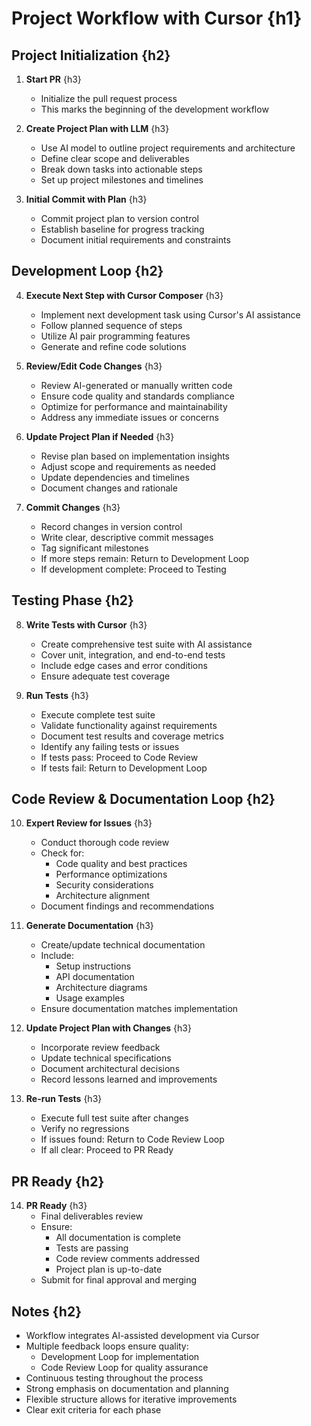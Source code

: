 # Project Workflow with Cursor {h1}

## Project Initialization {h2}

1. **Start PR** {h3}
   * Initialize the pull request process
   * This marks the beginning of the development workflow

2. **Create Project Plan with LLM** {h3}
   * Use AI model to outline project requirements and architecture
   * Define clear scope and deliverables
   * Break down tasks into actionable steps
   * Set up project milestones and timelines

3. **Initial Commit with Plan** {h3}
   * Commit project plan to version control
   * Establish baseline for progress tracking
   * Document initial requirements and constraints

## Development Loop {h2}

4. **Execute Next Step with Cursor Composer** {h3}
   * Implement next development task using Cursor's AI assistance
   * Follow planned sequence of steps
   * Utilize AI pair programming features
   * Generate and refine code solutions

5. **Review/Edit Code Changes** {h3}
   * Review AI-generated or manually written code
   * Ensure code quality and standards compliance
   * Optimize for performance and maintainability
   * Address any immediate issues or concerns

6. **Update Project Plan if Needed** {h3}
   * Revise plan based on implementation insights
   * Adjust scope and requirements as needed
   * Update dependencies and timelines
   * Document changes and rationale

7. **Commit Changes** {h3}
   * Record changes in version control
   * Write clear, descriptive commit messages
   * Tag significant milestones
   * If more steps remain: Return to Development Loop
   * If development complete: Proceed to Testing

## Testing Phase {h2}

8. **Write Tests with Cursor** {h3}
   * Create comprehensive test suite with AI assistance
   * Cover unit, integration, and end-to-end tests
   * Include edge cases and error conditions
   * Ensure adequate test coverage

9. **Run Tests** {h3}
   * Execute complete test suite
   * Validate functionality against requirements
   * Document test results and coverage metrics
   * Identify any failing tests or issues
   * If tests pass: Proceed to Code Review
   * If tests fail: Return to Development Loop

## Code Review & Documentation Loop {h2}

10. **Expert Review for Issues** {h3}
    * Conduct thorough code review
    * Check for:
      - Code quality and best practices
      - Performance optimizations
      - Security considerations
      - Architecture alignment
    * Document findings and recommendations

11. **Generate Documentation** {h3}
    * Create/update technical documentation
    * Include:
      - Setup instructions
      - API documentation
      - Architecture diagrams
      - Usage examples
    * Ensure documentation matches implementation

12. **Update Project Plan with Changes** {h3}
    * Incorporate review feedback
    * Update technical specifications
    * Document architectural decisions
    * Record lessons learned and improvements

13. **Re-run Tests** {h3}
    * Execute full test suite after changes
    * Verify no regressions
    * If issues found: Return to Code Review Loop
    * If all clear: Proceed to PR Ready

## PR Ready {h2}

14. **PR Ready** {h3}
    * Final deliverables review
    * Ensure:
      - All documentation is complete
      - Tests are passing
      - Code review comments addressed
      - Project plan is up-to-date
    * Submit for final approval and merging

## Notes {h2}

* Workflow integrates AI-assisted development via Cursor
* Multiple feedback loops ensure quality:
  - Development Loop for implementation
  - Code Review Loop for quality assurance
* Continuous testing throughout the process
* Strong emphasis on documentation and planning
* Flexible structure allows for iterative improvements
* Clear exit criteria for each phase